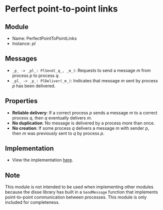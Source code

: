 # Perfect point-to-point links

## Module
 - Name: PerfectPointToPointLinks
 - Instance: _pl_

## Messages

 - `_p_ -> _pl_: PlSend(_q_, _m_)`: Requests to send a message _m_ from process _p_ to process _q_.
 - `_pl_ -> _p_: PlDeliver(_m_)`: Indicates that message _m_ sent by process _p_ has been delivered.  

## Properties

 - **Reliable delivery**: If a correct process _p_ sends a message _m_ to a correct process _q_, then _q_ eventually delivers _m_.
 - **No duplication**: No message is delivered by a process more than once.
 - **No creation**: If some process _q_ delivers a message _m_ with sender _p_, then _m_ was previously sent to _q_ by process _p_.

## Implementation

 - View the implementation [here](./pl.go).

## Note
This module is not intended to be used when implementing other modules because the disse library has built in a `SendMessage` function that implements point-to-point communication between processes. This module is only included for completeness.